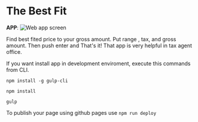 # The Best Fit

**APP**: 
![Web app screen](https://muczaczos.github.io/best-fit/assets/img/fit.png)

Find best fited price to your gross amount. Put range , tax, and gross amount. Then push enter and That's it!
That app is very helpful in tax agent office. 

If you want install app in development enviroment, execute this commands from CLI. 

`npm install -g gulp-cli`

`npm install`

`gulp`

To publish your page using github pages use `npm run deploy`

